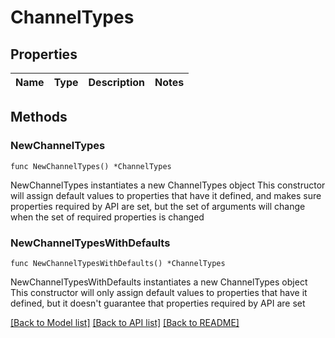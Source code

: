 # ChannelTypes

## Properties

Name | Type | Description | Notes
------------ | ------------- | ------------- | -------------

## Methods

### NewChannelTypes

`func NewChannelTypes() *ChannelTypes`

NewChannelTypes instantiates a new ChannelTypes object
This constructor will assign default values to properties that have it defined,
and makes sure properties required by API are set, but the set of arguments
will change when the set of required properties is changed

### NewChannelTypesWithDefaults

`func NewChannelTypesWithDefaults() *ChannelTypes`

NewChannelTypesWithDefaults instantiates a new ChannelTypes object
This constructor will only assign default values to properties that have it defined,
but it doesn't guarantee that properties required by API are set


[[Back to Model list]](../README.md#documentation-for-models) [[Back to API list]](../README.md#documentation-for-api-endpoints) [[Back to README]](../README.md)


